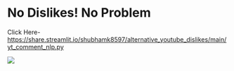 # No Dislikes! No Problem

Click Here- https://share.streamlit.io/shubhamk8597/alternative_youtube_dislikes/main/yt_comment_nlp.py

![](https://github.com/shubhamk8597/alternative_youtube_dislikes/blob/main/yt_dislike_problem.gif)